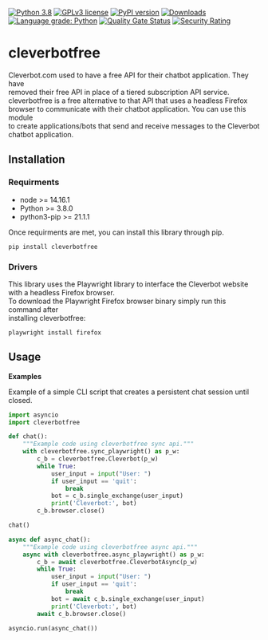 [![Python 3.8](https://img.shields.io/badge/python-3.8+-blue.svg)](https://www.python.org/downloads/release/python-380/)
[![GPLv3 license](https://img.shields.io/badge/License-GPLv3-blue.svg)](http://perso.crans.org/besson/LICENSE.html)
[![PyPI version](https://badge.fury.io/py/cleverbotfree.svg)](https://badge.fury.io/py/cleverbotfree)
[![Downloads](https://pepy.tech/badge/cleverbotfree)](https://pepy.tech/project/cleverbotfree)
[![Language grade: Python](https://img.shields.io/lgtm/grade/python/g/plasticuproject/cleverbotfree.svg?logo=lgtm&logoWidth=18)](https://lgtm.com/projects/g/plasticuproject/cleverbotfree/context:python)
[![Quality Gate Status](https://sonarcloud.io/api/project_badges/measure?project=plasticuproject_cleverbotfree&metric=alert_status)](https://sonarcloud.io/dashboard?id=plasticuproject_cleverbotfree)
[![Security Rating](https://sonarcloud.io/api/project_badges/measure?project=plasticuproject_cleverbotfree&metric=security_rating)](https://sonarcloud.io/dashboard?id=plasticuproject_cleverbotfree)
# cleverbotfree
Cleverbot.com used to have a free API for their chatbot application. They have <br />
removed their free API in place of a tiered subscription API service. <br />
cleverbotfree is a free alternative to that API that uses a headless Firefox <br />
browser to communicate with their chatbot application. You can use this module <br />
to create applications/bots that send and receive messages to the Cleverbot <br />
chatbot application. <br />


## Installation
### Requirments
- node >= 14.16.1
- Python >= 3.8.0
- python3-pip >= 21.1.1
 
Once requirments are met, you can install this library through pip. <br />
```
pip install cleverbotfree
```

### Drivers
This library uses the Playwright library to interface the Cleverbot website <br />
with a headless Firefox browser. <br />
To download the Playwright Firefox browser binary simply run this command after <br />
installing cleverbotfree: <br />
```
playwright install firefox
```

## Usage
<b>Examples</b>

Example of a simple CLI script that creates a persistent chat session until closed. <br />
```python
import asyncio
import cleverbotfree

def chat():
    """Example code using cleverbotfree sync api."""
    with cleverbotfree.sync_playwright() as p_w:
        c_b = cleverbotfree.Cleverbot(p_w)
        while True:
            user_input = input("User: ")
            if user_input == 'quit':
                break
            bot = c_b.single_exchange(user_input)
            print('Cleverbot:', bot)
        c_b.browser.close()

chat()

async def async_chat():
    """Example code using cleverbotfree async api."""
    async with cleverbotfree.async_playwright() as p_w:
        c_b = await cleverbotfree.CleverbotAsync(p_w)
        while True:
            user_input = input("User: ")
            if user_input == 'quit':
                break
            bot = await c_b.single_exchange(user_input)
            print('Cleverbot:', bot)
        await c_b.browser.close()

asyncio.run(async_chat())
```
